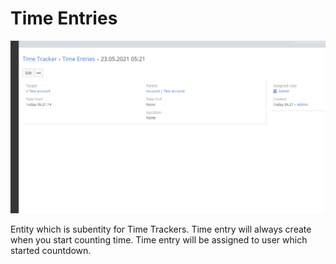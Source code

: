 # Time Entries
![Time Entries](../../images/time-tracker/time-entries.png)

Entity which is subentity for Time Trackers. Time entry will always create when you start counting time. Time entry will be assigned to user which started countdown. 